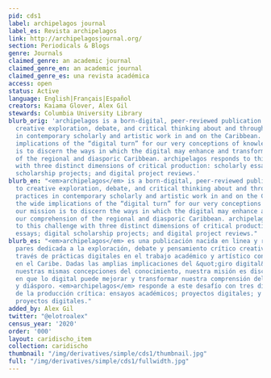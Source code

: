 ```yaml
---
pid: cds1
label: archipelagos journal
label_es: Revista archipelagos
link: http://archipelagosjournal.org/
section: Periodicals & Blogs
genre: Journals
claimed_genre: an academic journal
claimed_genre_en: an academic journal
claimed_genre_es: una revista académica
access: open
status: Active
language: English|Français|Español
creators: Kaiama Glover, Alex Gil
stewards: Columbia University Library
blurb_orig: 'archipelagos is a born-digital, peer-reviewed publication devoted to
  creative exploration, debate, and critical thinking about and through digital practices
  in contemporary scholarly and artistic work in and on the Caribbean. Given the wide
  implications of the “digital turn” for our very conceptions of knowledge, our mission
  is to discern the ways in which the digital may enhance and transform our comprehension
  of the regional and diasporic Caribbean. archipelagos responds to this challenge
  with three distinct dimensions of critical production: scholarly essays; digital
  scholarship projects; and digital project reviews.'
blurb_en: "<em>archipelagos</em> is a born-digital, peer-reviewed publication devoted
  to creative exploration, debate, and critical thinking about and through digital
  practices in contemporary scholarly and artistic work in and on the Caribbean. Given
  the wide implications of the “digital turn” for our very conceptions of knowledge,
  our mission is to discern the ways in which the digital may enhance and transform
  our comprehension of the regional and diasporic Caribbean. archipelagos responds
  to this challenge with three distinct dimensions of critical production: scholarly
  essays; digital scholarship projects; and digital project reviews."
blurb_es: "<em>archipelagos</em> es una publicación nacida en linea y revisada por
  pares dedicada a la exploración, debate y pensamiento crítico creativo sobre y a
  través de prácticas digitales en el trabajo académico y artístico contemporáneo
  en el Caribe. Dadas las amplias implicaciones del &quot;giro digital&quot; para
  nuestras mismas concepciones del conocimiento, nuestra misión es discernir las formas
  en que lo digital puede mejorar y transformar nuestra comprensión del Caribe regional
  y diásporo. <em>archipelagos</em> responde a este desafío con tres dimensiones distintas
  de la producción crítica: ensayos académicos; proyectos digitales; y reseñas de
  proyectos digitales."
added_by: Alex Gil
twitter: "@elotroalex"
census_year: '2020'
order: '000'
layout: caridischo_item
collection: caridischo
thumbnail: "/img/derivatives/simple/cds1/thumbnail.jpg"
full: "/img/derivatives/simple/cds1/fullwidth.jpg"
---
```

